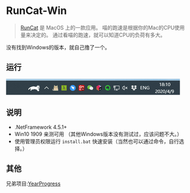 # RunCat-Win

>[RunCat](https://itunes.apple.com/nz/app/runcat/id1429033973?mt=12&ref=appinn) 是 MacOS 上的一款应用。
>喵的跑速是根据你的Mac的CPU使用量来决定的。
>通过看喵的跑速，就可以知道CPU的负荷有多大。

没有找到Windows的版本，就自己撸了一个。

## 运行

![cat](images/demo.gif)

## 说明
* .NetFramework 4.5.1+
* Win10 1909 亲测可用 （其他Windows版本没有测试过，应该问题不大。）
* 使用管理员权限运行 `install.bat` 快速安装（当然也可以通过命令，自行选择。）

## 其他

兄弟项目:[YearProgress](https://github.com/sunthx/YearProgress)
